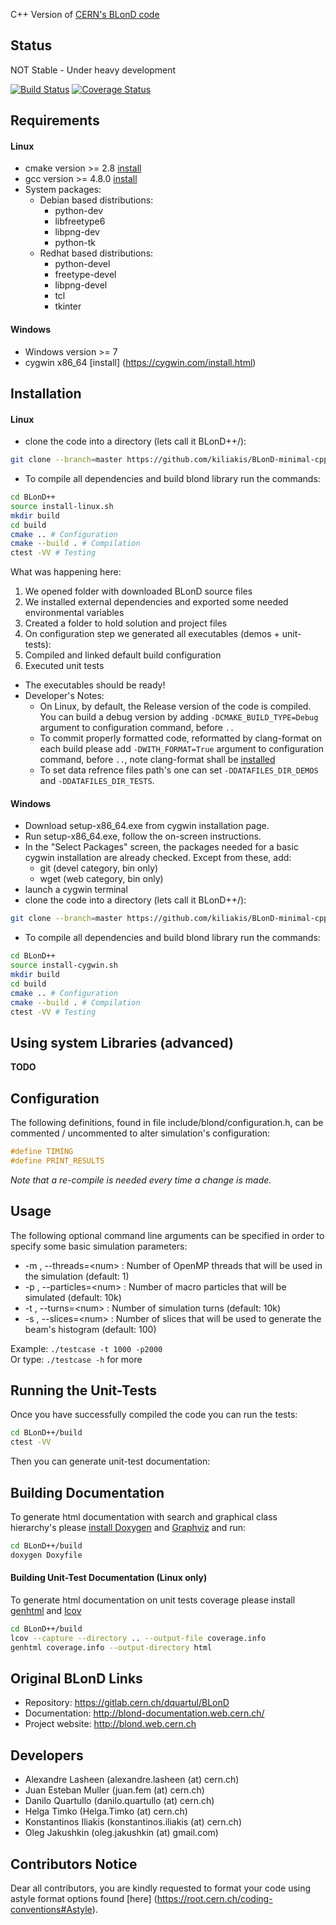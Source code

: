 C++ Version of [CERN's BLonD code][1]

## Status 

NOT Stable - Under heavy development

[![Build Status](https://travis-ci.org/kiliakis/BLonD-cpp.svg?branch=master)](https://travis-ci.org/kiliakis/BLonD-cpp)
[![Coverage Status](https://coveralls.io/repos/github/kiliakis/BLonD-cpp/badge.svg?branch=master)](https://coveralls.io/github/kiliakis/BLonD-cpp?branch=master)

## Requirements

#### Linux
* cmake version >= 2.8 [install](https://cmake.org/install/)
* gcc version >= 4.8.0 [install](https://gcc.gnu.org/wiki/InstallingGCC)
* System packages:
  * Debian based distributions: 
    * python-dev
    * libfreetype6
    * libpng-dev
    * python-tk
  * Redhat based distributions:
    * python-devel
    * freetype-devel
    * libpng-devel
    * tcl
    * tkinter

#### Windows
* Windows version >= 7
* cygwin x86_64 [install] (https://cygwin.com/install.html)

## Installation

#### Linux
* clone the code into a directory (lets call it BLonD++/):
```bash  
git clone --branch=master https://github.com/kiliakis/BLonD-minimal-cpp BLonD++
```
* To compile all dependencies and build blond library run the commands:
```bash
cd BLonD++  
source install-linux.sh  
mkdir build  
cd build 
cmake .. # Configuration
cmake --build . # Compilation
ctest -VV # Testing
```

What was happening here:
   1. We opened folder with downloaded BLonD source files
   2. We installed external dependencies and exported some needed environmental variables
   3. Created a folder to hold solution and project files
   3. On configuration step we generated all executables (demos + unit-tests):
   4. Compiled and linked default build configuration
   5. Executed unit tests

* The executables should be ready!
* Developer's Notes:
  * On Linux, by default, the Release version of the code is compiled. You can build a debug version by adding `-DCMAKE_BUILD_TYPE=Debug` argument to configuration command, before `..`
  * To commit properly formatted code, reformatted by clang-format on each build please add `-DWITH_FORMAT=True` argument to configuration command, before `..`, note clang-format shall be [installed](http://llvm.org/releases/download.html)
  * To set data refrence files path's one can set `-DDATAFILES_DIR_DEMOS` and `-DDATAFILES_DIR_TESTS`.


#### Windows
* Download setup-x86_64.exe from cygwin installation page.
* Run setup-x86_64.exe, follow the on-screen instructions.
* In the "Select Packages" screen, the packages needed for a basic cygwin installation are already checked. Except from these, add:
  * git (devel category, bin only)
  * wget (web category, bin only)
* launch a cygwin terminal
* clone the code into a directory (lets call it BLonD++/):
```bash  
git clone --branch=master https://github.com/kiliakis/BLonD-minimal-cpp BLonD++
```
* To compile all dependencies and build blond library run the commands:
```bash
cd BLonD++  
source install-cygwin.sh  
mkdir build  
cd build 
cmake .. # Configuration
cmake --build . # Compilation
ctest -VV # Testing
```

## Using system Libraries (advanced)
**TODO**

## Configuration
The following definitions, found in file include/blond/configuration.h, can be commented / uncommented to alter simulation's configuration:
```c
#define TIMING
#define PRINT_RESULTS
```
*Note that a re-compile is needed every time a change is made.* 

## Usage
The following optional command line arguments can be specified in order to specify some basic simulation parameters:
* -m <num>, --threads=\<num\>   : Number of OpenMP threads that will be used in the simulation (default: 1)
* -p <num>, --particles=\<num\> : Number of macro particles that will be simulated (default: 10k)
* -t <num>, --turns=\<num\>     : Number of simulation turns (default: 10k)
* -s <num>, --slices=\<num\>    : Number of slices that will be used to generate the beam's histogram (default: 100)  

Example: `./testcase -t 1000 -p2000`  
Or type: `./testcase -h` for more  

## Running the Unit-Tests
Once you have successfully compiled the code you can run the tests:
```bash
cd BLonD++/build
ctest -VV
```
Then you can generate unit-test documentation:

## Building Documentation
To generate html documentation with search and graphical class hierarchy's please [install Doxygen](http://www.stack.nl/~dimitri/doxygen/download.html) and [Graphviz](http://www.graphviz.org/Download.php) and run:
```bash
cd BLonD++/build
doxygen Doxyfile
```

#### Building Unit-Test Documentation (Linux only)
To generate html documentation on unit tests coverage please install [genhtml](http://linux.die.net/man/1/genhtml) and [lcov](http://ltp.sourceforge.net/coverage/lcov.php)
```bash
cd BLonD++/build
lcov --capture --directory .. --output-file coverage.info
genhtml coverage.info --output-directory html
```

## Original BLonD Links

* Repository: https://gitlab.cern.ch/dquartul/BLonD
* Documentation: http://blond-documentation.web.cern.ch/
* Project website: http://blond.web.cern.ch

## Developers

- Alexandre Lasheen (alexandre.lasheen (at) cern.ch)
- Juan Esteban Muller (juan.fem (at) cern.ch)
- Danilo Quartullo (danilo.quartullo (at) cern.ch)
- Helga Timko (Helga.Timko (at) cern.ch)
- Konstantinos Iliakis (konstantinos.iliakis (at) cern.ch)
- Oleg Jakushkin (oleg.jakushkin (at) gmail.com)

## Contributors Notice

Dear all contributors, you are kindly requested to format your code using astyle format options found [here] (https://root.cern.ch/coding-conventions#Astyle).

[1]: http://blond.web.cern.ch

